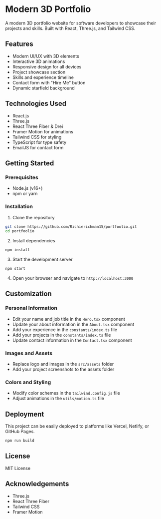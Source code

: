 # Modern 3D Portfolio

A modern 3D portfolio website for software developers to showcase their projects and skills. Built with React, Three.js, and Tailwind CSS.

## Features

- Modern UI/UX with 3D elements
- Interactive 3D animations
- Responsive design for all devices
- Project showcase section
- Skills and experience timeline
- Contact form with "Hire Me" button
- Dynamic starfield background

## Technologies Used

- React.js
- Three.js
- React Three Fiber & Drei
- Framer Motion for animations
- Tailwind CSS for styling
- TypeScript for type safety
- EmailJS for contact form

## Getting Started

### Prerequisites

- Node.js (v16+)
- npm or yarn

### Installation

1. Clone the repository
```bash
git clone https://github.com/Richierichman15/portfoolio.git
cd portfoolio
```

2. Install dependencies
```bash
npm install
```

3. Start the development server
```bash
npm start
```

4. Open your browser and navigate to `http://localhost:3000`

## Customization

### Personal Information
- Edit your name and job title in the `Hero.tsx` component
- Update your about information in the `About.tsx` component
- Add your experience in the `constants/index.ts` file
- Add your projects in the `constants/index.ts` file
- Update contact information in the `Contact.tsx` component

### Images and Assets
- Replace logo and images in the `src/assets` folder
- Add your project screenshots to the assets folder

### Colors and Styling
- Modify color schemes in the `tailwind.config.js` file
- Adjust animations in the `utils/motion.ts` file

## Deployment

This project can be easily deployed to platforms like Vercel, Netlify, or GitHub Pages.

```bash
npm run build
```

## License

MIT License

## Acknowledgements
- Three.js
- React Three Fiber
- Tailwind CSS
- Framer Motion
